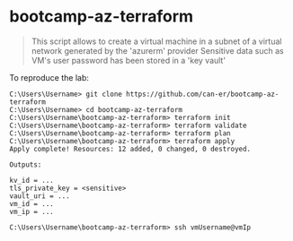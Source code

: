 # bootcamp-az-terraform

> This script allows to create a virtual machine in a subnet of a virtual network generated by the 'azurerm' provider
> Sensitive data such as VM's user password has been stored in a 'key vault'

To reproduce the lab:

```
C:\Users\Username> git clone https://github.com/can-er/bootcamp-az-terraform
C:\Users\Username> cd bootcamp-az-terraform
C:\Users\Username\bootcamp-az-terraform> terraform init
C:\Users\Username\bootcamp-az-terraform> terraform validate
C:\Users\Username\bootcamp-az-terraform> terraform plan
C:\Users\Username\bootcamp-az-terraform> terraform apply
Apply complete! Resources: 12 added, 0 changed, 0 destroyed.

Outputs:

kv_id = ...
tls_private_key = <sensitive>
vault_uri = ...
vm_id = ...
vm_ip = ...

C:\Users\Username\bootcamp-az-terraform> ssh vmUsername@vmIp
```
